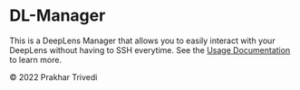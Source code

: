 # DL-Manager

This is a DeepLens Manager that allows you to easily interact with your DeepLens without having to SSH everytime. See the [Usage Documentation](/usage.md) to learn more.

© 2022 Prakhar Trivedi